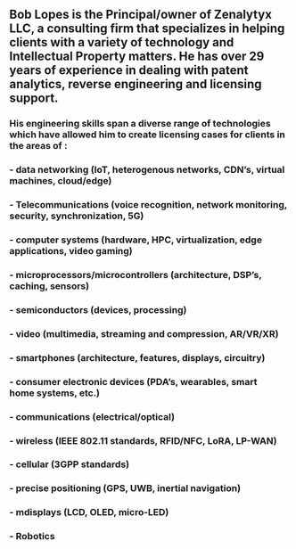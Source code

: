 ## Bob Lopes is the Principal/owner of Zenalytyx LLC, a consulting firm that specializes in helping clients with a variety of technology and Intellectual Property matters. He has over 29 years of experience in dealing with patent analytics, reverse engineering and licensing support. 

### His engineering skills span a diverse range of technologies which have allowed him to create licensing cases for clients in the areas of : 
### - data networking (IoT, heterogenous networks, CDN’s, virtual machines, cloud/edge) 
### - Telecommunications (voice recognition, network monitoring, security, synchronization, 5G)
### - computer systems (hardware, HPC, virtualization, edge applications, video gaming)
### - microprocessors/microcontrollers (architecture, DSP’s, caching, sensors)
### - semiconductors (devices, processing) 
### - video (multimedia, streaming and compression, AR/VR/XR) 
### - smartphones (architecture, features, displays, circuitry)
### - consumer electronic devices (PDA’s, wearables, smart home systems, etc.) 
### - communications (electrical/optical)
### - wireless (IEEE 802.11 standards, RFID/NFC, LoRA, LP-WAN)
### - cellular (3GPP standards) 
### - precise positioning (GPS, UWB, inertial navigation) 
### - mdisplays (LCD, OLED, micro-LED)
### - Robotics 
